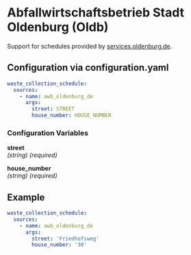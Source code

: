 # Abfallwirtschaftsbetrieb Stadt Oldenburg (Oldb)

Support for schedules provided by [services.oldenburg.de](https://services.oldenburg.de/index.php?id=430).

## Configuration via configuration.yaml

```yaml
waste_collection_schedule:
  sources:
    - name: awb_oldenburg_de
      args:
        street: STREET
        house_number: HOUSE_NUMBER
```

### Configuration Variables

**street**<br>
*(string) (required)*

**house_number**<br>
*(string) (required)*

## Example

```yaml
waste_collection_schedule:
  sources:
    - name: awb_oldenburg_de
      args:
        street: 'Friedhofsweg'
        house_number: '30'
```
